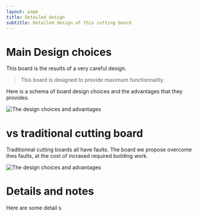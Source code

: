 ```yaml
---
layout: page
title: Detailed design
subtitle: Detailed design of this cutting board
---
```


# Main Design choices
This board is the results of a very careful design.
> This board is designed to provide maximum functionnality.

Here is a schema of board design choices and the advantages that they provides.

![The design choices and advantages]({{site.url}}/img/design/illustration/design_principles_RG.jpg)


# vs traditional cutting board
Traditionnal cutting boards all have faults.
The board we propose overcome thes faults, at the cost of incrased required building work.

![The design choices and advantages]({{site.url}}/img/design/vs/pros_cons_cutting_board.jpg)


# Details and notes

Here are some detail s